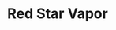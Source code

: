 ---
title: "Red Star Vapor"
url: /tucson/red-star-vapor-north-campbell-avenue/
shop: e-cigarette
---